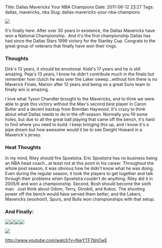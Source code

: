 Title: Dallas Mavericks Your NBA Champions
Date: 2011-06-12 23:27
Tags: dallas, mavericks, nba
Slug: dallas-mavericks-your-nba-champions

![](http://blog.traeblain.com/wp-content/uploads/mav-towel.jpg) 

It's finally here. After over 30 years in existence, the Dallas Mavericks have won a National Championship.  And it's the first championship Dallas has had since the Dallas Stars 1999 victory for the Stanley Cup. Congrats to the great group of veterans that finally have won their rings. 

### Thoughts 

Dirk's 13 years, it should be emotional. Kidd's 17 years and he is still amazing. Peja's 13 years, I know he didn't contribute much in the finals but remember how clutch he was over the Laker sweep...without him there is no Maverick Finals. Marion after 12 years and being on a great Suns team to finally win is amazing. 

I love what Tyson Chandler brought to the Mavericks, and to think we were able to grab this victory without the Mav's second best player in Caron Butler and a decent backup from Brendan Haywood. It's crazy to think about what Dallas needs to do in the off-season. Normally you fill some holes, but due to all the great ball playing that came off the bench, it's hard to find where you need to build. I keep bringing this up, and I know it's a pipe dream but how awesome would it be to see Dwight Howard in a Maverick's jersey. 

### Heat Thoughts 

In my mind, Riley should fire Spoelstra. Eric Spoelstra has no business being an NBA head coach...at least not at this point in his career. Throughout the whole post season, it was obvious how he didn't know what he was doing. Even during the regular season, it took the players to get together and talk through their problems when Spoelstra couldn't do anything. Riley did it in 2005/6 and won a championship. Second, Bosh should become the sixth man.  Just think about Odom, Terry, Ginobili, and Kukoc. The shooting power off the bench would have served them better, and the Lakers, Mavericks (woohoo!), Spurs, and Bulls won championships with that setup. 

### And Finally: 

![](http://img151.imageshack.us/img151/9563/yyjhn6y.png)![](http://i55.tinypic.com/2zoktxy.gif)![](http://i.imgur.com/uoXca.jpg)![](http://i.imgur.com/YNlaZ.png) 

![](http://img842.imageshack.us/img842/4928/scaledphptn0server611fip.jpg) 

http://www.youtube.com/watch?v=NwYTF7bhOwE

